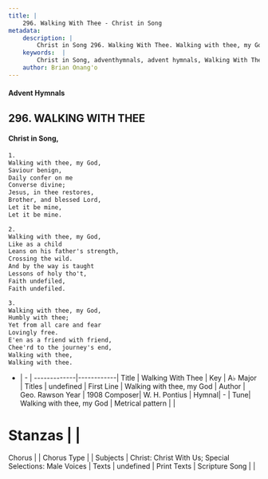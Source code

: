 ```yaml
---
title: |
    296. Walking With Thee - Christ in Song
metadata:
    description: |
        Christ in Song 296. Walking With Thee. Walking with thee, my God, Saviour benign, Daily confer on me Converse divine; Jesus, in thee restores, Brother, and blessed Lord, Let it be mine, Let it be mine.
    keywords:  |
        Christ in Song, adventhymnals, advent hymnals, Walking With Thee, Walking with thee, my God. 
    author: Brian Onang'o
---
```


#### Advent Hymnals
## 296. WALKING WITH THEE
####  Christ in Song,

```txt
1.
Walking with thee, my God,
Saviour benign,
Daily confer on me
Converse divine;
Jesus, in thee restores,
Brother, and blessed Lord,
Let it be mine,
Let it be mine.

2.
Walking with thee, my God,
Like as a child
Leans on his father's strength,
Crossing the wild.
And by the way is taught
Lessons of holy tho't,
Faith undefiled,
Faith undefiled.

3.
Walking with thee, my God,
Humbly with thee;
Yet from all care and fear
Lovingly free.
E'en as a friend with friend,
Chee'rd to the journey's end,
Walking with thee,
Walking with thee.

```

- |   -  |
-------------|------------|
Title | Walking With Thee |
Key | A♭ Major |
Titles | undefined |
First Line | Walking with thee, my God |
Author | Geo. Rawson
Year | 1908
Composer| W. H. Pontius |
Hymnal|  - |
Tune| Walking with thee, my God |
Metrical pattern | |
# Stanzas |  |
Chorus |  |
Chorus Type |  |
Subjects | Christ: Christ With Us; Special Selections: Male Voices |
Texts | undefined |
Print Texts | 
Scripture Song |  |
    

